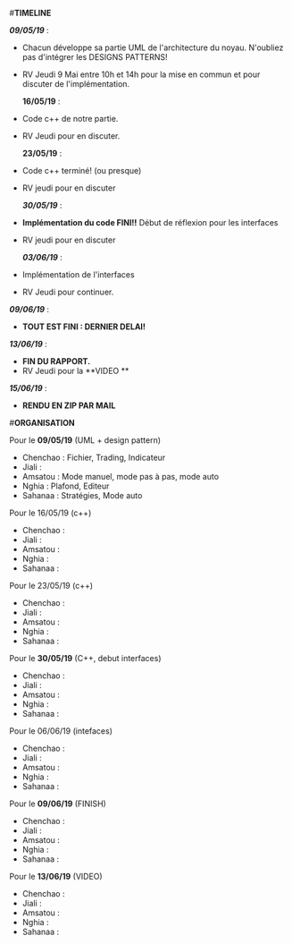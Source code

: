 #__TIMELINE__


  _**09/05/19**_ :  
* Chacun développe sa partie UML de l'architecture du noyau. N'oubliez pas d'intégrer les DESIGNS PATTERNS!
* RV Jeudi 9 Mai entre 10h et 14h pour la mise en commun et pour discuter de l'implémentation.

  **16/05/19** :  
* Code c++ de notre partie.
* RV Jeudi pour en discuter.
              
  **23/05/19** :  
* Code c++ terminé! (ou presque)
* RV jeudi pour en discuter
  
  _**30/05/19**_ :  
* **Implémentation du code FINI!!** Début de réflexion pour les interfaces
* RV jeudi pour en discuter
  
  _**03/06/19**_ :  
* Implémentation de l'interfaces
* RV Jeudi pour continuer.
  
_**09/06/19**_ :  
* **TOUT EST FINI : DERNIER DELAI!**
  
_**13/06/19**_ :  
* **FIN DU RAPPORT.** 
* RV Jeudi pour la **VIDEO **
  
_**15/06/19**_ :  
* **RENDU EN ZIP PAR MAIL**



#__ORGANISATION__


Pour le **09/05/19** (UML + design pattern)
* Chenchao : Fichier, Trading, Indicateur
* Jiali    : 
* Amsatou  : Mode manuel, mode pas à pas, mode auto
* Nghia    : Plafond, Editeur
* Sahanaa  : Stratégies, Mode auto
 
Pour le 16/05/19 (c++)
* Chenchao :
* Jiali    :
* Amsatou  :
* Nghia    :
* Sahanaa  :

Pour le 23/05/19 (c++)
* Chenchao :
* Jiali    :
* Amsatou  :
* Nghia    :
* Sahanaa  :

Pour le **30/05/19** (C++, debut interfaces)
* Chenchao :
* Jiali    :
* Amsatou  :
* Nghia    :
* Sahanaa  :

Pour le 06/06/19 (intefaces)
* Chenchao :
* Jiali    :
* Amsatou  :
* Nghia    :
* Sahanaa  :
         
Pour le **09/06/19** (FINISH)
* Chenchao :
* Jiali    :
* Amsatou  :
* Nghia    :
* Sahanaa  :
         
 Pour le **13/06/19** (VIDEO)
* Chenchao :
* Jiali    :
* Amsatou  :
* Nghia    :
* Sahanaa  :
